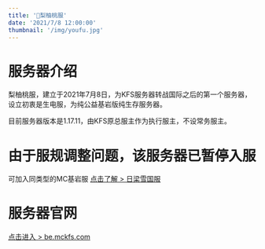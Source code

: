 ```yaml
---
title: '🌸梨柚桃服'
date: '2021/7/8 12:00:00'
thumbnail: '/img/youfu.jpg'
---
```

# 服务器介绍
梨柚桃服，建立于2021年7月8日，为KFS服务器转战国际之后的第一个服务器，设立初衷是生电服，为纯公益基岩版纯生存服务器。

目前服务器版本是1.17.11，由KFS原总服主作为执行服主，不设常务服主。

# 由于服规调整问题，该服务器已暂停入服

可加入同类型的MC基岩服 [点击了解 > 日梁雪国服](https://www.mckfs.com/20210812/)

# 服务器官网

[点击进入 > be.mckfs.com](https://be.mckfs.com)